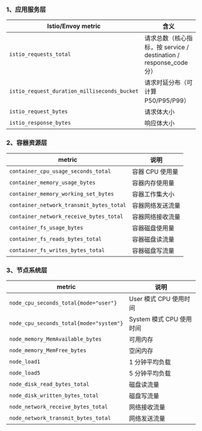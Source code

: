 ### 1、应用服务层
| Istio/Envoy metric                           | 含义                                                    |
| -------------------------------------------- | ----------------------------------------------------- |
| `istio_requests_total`                       | 请求总数（核心指标，按 service / destination / response\_code 分） |
| `istio_request_duration_milliseconds_bucket` | 请求时延分布（可计算 P50/P95/P99）                               |
| `istio_request_bytes`                        | 请求体大小                                                 |
| `istio_response_bytes`                       | 响应体大小                                                 |


### 2、容器资源层
| metric                                   | 说明         |
| ---------------------------------------- | ---------- |
| `container_cpu_usage_seconds_total`      | 容器 CPU 使用量 |
| `container_memory_usage_bytes`           | 容器内存使用量    |
| `container_memory_working_set_bytes`     | 容器工作集大小    |
| `container_network_transmit_bytes_total` | 容器网络发送流量   |
| `container_network_receive_bytes_total`  | 容器网络接收流量   |
| `container_fs_usage_bytes`               | 容器磁盘使用量    |
| `container_fs_reads_bytes_total`         | 容器磁盘读流量    |
| `container_fs_writes_bytes_total`        | 容器磁盘写流量    |

### 3、节点系统层
| metric                                  | 说明                 |
| --------------------------------------- | ------------------ |
| `node_cpu_seconds_total{mode="user"}`   | User 模式 CPU 使用时间   |
| `node_cpu_seconds_total{mode="system"}` | System 模式 CPU 使用时间 |
| `node_memory_MemAvailable_bytes`        | 可用内存               |
| `node_memory_MemFree_bytes`             | 空闲内存               |
| `node_load1`                            | 1 分钟平均负载           |
| `node_load5`                            | 5 分钟平均负载           |
| `node_disk_read_bytes_total`            | 磁盘读流量              |
| `node_disk_written_bytes_total`         | 磁盘写流量              |
| `node_network_receive_bytes_total`      | 网络接收流量             |
| `node_network_transmit_bytes_total`     | 网络发送流量             |
